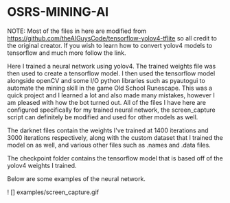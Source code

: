 # OSRS-MINING-AI
NOTE: Most of the files in here are modified from https://github.com/theAIGuysCode/tensorflow-yolov4-tflite so all credit to the original creator. If you wish to learn how to convert yolov4 models to tensorflow and much more follow the link.

Here I trained a neural network using yolov4. The trained weights file was then used to create a tensorflow model. I then used the tensorflow model alongside openCV and some I/O python libraries such as pyautogui to automate the mining skill in the game Old School Runescape. This was a quick project and I learned a lot and also made many mistakes, however I am pleased with how the bot turned out. All of the files I have here are configured specifically for my trained neural network, the screen_capture script can definitely be modified and used for other models as well.

The darknet files contain the weights I've trained at 1400 iterations and 3000 iterations respectively, along with the custom dataset that I trained the model on as well, and various other files such as .names and .data files.

The checkpoint folder contains the tensorflow model that is based off of the yolov4 weights I trained.

Below are some examples of the neural network.

! [] examples/screen_capture.gif
